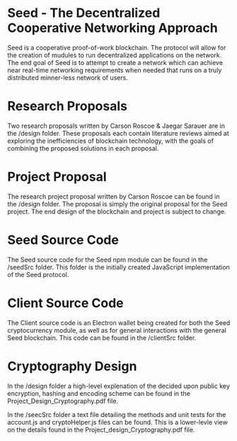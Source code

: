 # Seed - The Decentralized Cooperative Networking Approach

Seed is a cooperative proof-of-work blockchain. The protocol will allow for the creation of mudules to run decentralized applications on the network. The end goal of Seed is to attempt to create a network which can achieve near real-time networking requirements when needed that runs on a truly distributed minner-less network of users.

# Research Proposals

Two research proposals written by Carson Roscoe & Jaegar Sarauer are in the /design folder. These proposals each contain literature reviews aimed at exploring the inefficiencies of blockchain technology, with the goals of combining the proposed solutions in each proposal. 

# Project Proposal

The research project proposal written by Carson Roscoe can be found in the /design folder. The proposal is simply the original proposal for the Seed project. The end design of the blockchain and project is subject to change.

# Seed Source Code

The Seed source code for the Seed npm module can be found in the /seedSrc folder. This folder is the initially created JavaScript implementation of the Seed protocol.

# Client Source Code

The Client source code is an Electron wallet being created for both the Seed cryptocurrency module, as well as for general interactions with the general Seed blockchain. This code can be found in the /clientSrc folder.

# Cryptography Design

In the /design folder a high-level explenation of the decided upon public key encryption, hashing and encoding scheme can
be found in the Project_Design_Cryptography.pdf file.

In the /seecSrc folder a text file detailing the methods and unit tests for the account.js and cryptoHelper.js files can be found. This is a lower-levle view on the details found in the Project_design_Cryptography.pdf file.